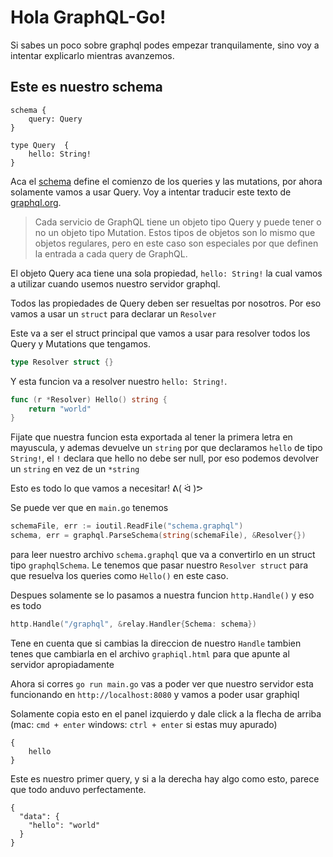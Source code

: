 # Hola GraphQL-Go!


Si sabes un poco sobre graphql podes empezar tranquilamente, sino voy a intentar explicarlo mientras avanzemos.

## Este es nuestro schema

```
schema {
    query: Query
}

type Query  {
    hello: String!
}
```

Aca el [schema](http://graphql.org/learn/schema/#the-query-and-mutation-types) define el comienzo de los queries y las mutations, por ahora solamente vamos a usar Query.
Voy a intentar traducir este texto de [graphql.org](http://graphql.org).
>Cada servicio de GraphQL tiene un objeto tipo Query y puede tener o no un objeto tipo Mutation. Estos tipos de objetos son lo mismo que objetos regulares, pero en este caso son especiales por que definen la entrada a cada query de GraphQL. 

El objeto Query aca tiene una sola propiedad, `hello: String!` la cual vamos a utilizar cuando usemos nuestro servidor graphql.

Todos las propiedades de Query deben ser resueltas por nosotros. Por eso vamos a usar un `struct` para declarar un `Resolver`

Este va a ser el struct principal que vamos a usar para resolver todos los Query y Mutations que tengamos.
```go
type Resolver struct {}
```

Y esta funcion va a resolver nuestro `hello: String!`.

```go
func (r *Resolver) Hello() string {
	return "world"
}
```
Fijate que nuestra funcion esta exportada al tener la primera letra en mayuscula, y ademas devuelve un `string` por que declaramos `hello` de tipo `String!`, el `!` declara que hello no debe ser null, por eso podemos devolver un `string` en vez de un `*string`

Esto es todo lo que vamos a necesitar! ᕕ( ᐛ )ᕗ

Se puede ver que en `main.go` tenemos
``` go
schemaFile, err := ioutil.ReadFile("schema.graphql")
schema, err = graphql.ParseSchema(string(schemaFile), &Resolver{})
```
para leer nuestro archivo `schema.graphql` que va a convertirlo en un struct tipo `graphqlSchema`. Le tenemos que pasar nuestro `Resolver struct` para que resuelva los queries como `Hello()` en este caso.

Despues solamente se lo pasamos a nuestra funcion `http.Handle()` y eso es todo
```go
http.Handle("/graphql", &relay.Handler{Schema: schema})
```

Tene en cuenta que si cambias la direccion de nuestro `Handle` tambien tenes que cambiarla en el archivo `graphiql.html` para que apunte al servidor apropiadamente


Ahora si corres `go run main.go` vas a poder ver que nuestro servidor esta funcionando en `http://localhost:8080` y vamos a poder usar graphiql

Solamente copia esto en el panel izquierdo y dale click a la flecha de arriba (mac: `cmd + enter` windows: `ctrl + enter` si estas muy apurado)
```
{
    hello
}
```
Este es nuestro primer query, y si a la derecha hay algo como esto, parece que todo anduvo perfectamente.
```
{
  "data": {
    "hello": "world"
  }
}
```